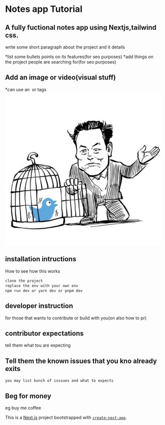 # Notes app Tutorial 

## A fully fuctional notes app using Nextjs,tailwind css.

write some short paragraph about the project and it details

*list some bullets points on its features(for seo purposes)
*add things on the project people are searching for(for seo purposes)

## Add an image or video(visual stuff)
*can use an <img> or <a> tags
<img src="./20220425_205815.jpg" alt="a twitter image"  >

## installation intructions
How to see how this works
```
clone the project
replace the env with your own env
npm run dev or yarn dev or pnpm dev
```

## developer instruction
for those that wants to contribute or build with you(on also how to pr)

## contributor expectations
tell them what tou are expecting


## Tell them the known issues that you kno already exits
```
you may list bunch of isssues and what to expects
```

## Beg for money
eg buy me  coffee



This is a [Next.js](https://nextjs.org/) project bootstrapped with [`create-next-app`](https://github.com/vercel/next.js/tree/canary/packages/create-next-app).